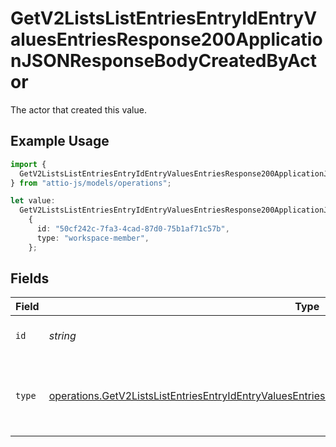 # GetV2ListsListEntriesEntryIdEntryValuesEntriesResponse200ApplicationJSONResponseBodyCreatedByActor

The actor that created this value.

## Example Usage

```typescript
import {
  GetV2ListsListEntriesEntryIdEntryValuesEntriesResponse200ApplicationJSONResponseBodyCreatedByActor,
} from "attio-js/models/operations";

let value:
  GetV2ListsListEntriesEntryIdEntryValuesEntriesResponse200ApplicationJSONResponseBodyCreatedByActor =
    {
      id: "50cf242c-7fa3-4cad-87d0-75b1af71c57b",
      type: "workspace-member",
    };
```

## Fields

| Field                                                                                                                                                                                                                      | Type                                                                                                                                                                                                                       | Required                                                                                                                                                                                                                   | Description                                                                                                                                                                                                                |
| -------------------------------------------------------------------------------------------------------------------------------------------------------------------------------------------------------------------------- | -------------------------------------------------------------------------------------------------------------------------------------------------------------------------------------------------------------------------- | -------------------------------------------------------------------------------------------------------------------------------------------------------------------------------------------------------------------------- | -------------------------------------------------------------------------------------------------------------------------------------------------------------------------------------------------------------------------- |
| `id`                                                                                                                                                                                                                       | *string*                                                                                                                                                                                                                   | :heavy_minus_sign:                                                                                                                                                                                                         | An ID to identify the actor.                                                                                                                                                                                               |
| `type`                                                                                                                                                                                                                     | [operations.GetV2ListsListEntriesEntryIdEntryValuesEntriesResponse200ApplicationJSONResponseBodyType](../../models/operations/getv2listslistentriesentryidentryvaluesentriesresponse200applicationjsonresponsebodytype.md) | :heavy_minus_sign:                                                                                                                                                                                                         | The type of actor. [Read more information on actor types here](/docs/actors).                                                                                                                                              |